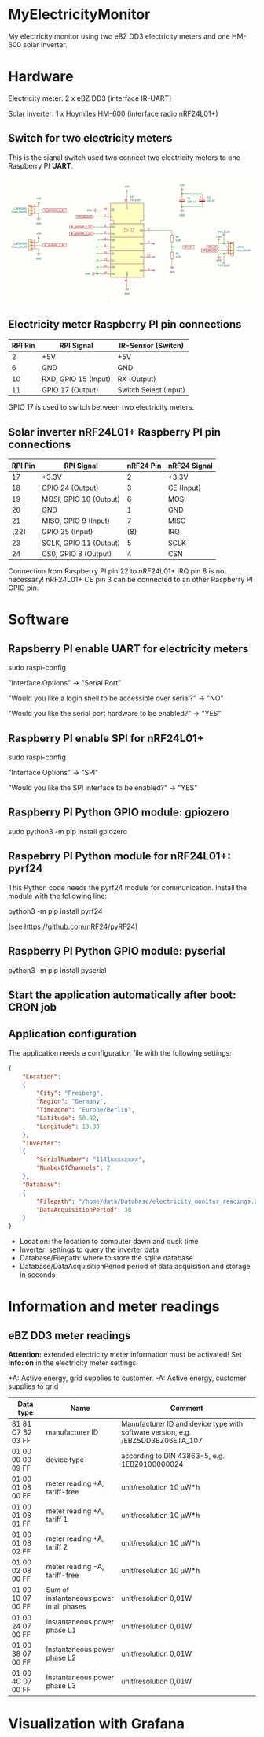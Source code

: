 # MyElectricityMonitor

My electricity monitor using two eBZ DD3 electricity meters and one HM-600 solar inverter.

# Hardware

Electricity meter:
2 x eBZ DD3             (interface IR-UART)

Solar inverter:
1 x Hoymiles HM-600     (interface radio nRF24L01+)

## Switch for two electricity meters

This is the signal switch used two connect two electricity meters to one Raspberry PI **UART**.

![Electricity meter signal switch circuit](TwoEnergyMetersSwitch.png)

## Electricity meter Raspberry PI pin connections

| RPI Pin | RPI Signal           | IR-Sensor (Switch)    |
| ------- | -------------------- | --------------------- |
| 2       | +5V                  | +5V                   |
| 6       | GND                  | GND                   |
| 10      | RXD, GPIO 15 (Input) | RX (Output)           |
| 11      | GPIO 17 (Output)     | Switch Select (Input) |

GPIO 17 is used to switch between two electricity meters.

## Solar inverter nRF24L01+ Raspberry PI pin connections

| RPI Pin | RPI Signal              | nRF24 Pin | nRF24 Signal |
| ------- | ----------------------- | --------- | ------------ |
| 17      | +3.3V                   | 2         | +3.3V        |
| 18      | GPIO 24 (Output)        | 3         | CE (Input)   |
| 19      | MOSI, GPIO 10 (Output)  | 6         | MOSI         |
| 20      | GND                     | 1         | GND          |
| 21      | MISO, GPIO 9 (Input)    | 7         | MISO         |
| (22)    | GPIO 25 (Input)         | (8)       | IRQ          |
| 23      | SCLK, GPIO 11 (Output)  | 5         | SCLK         |
| 24      | CS0, GPIO 8 (Output)    | 4         | CSN          |

Connection from Raspberry PI pin 22 to nRF24L01+ IRQ pin 8 is not necessary!
nRF24L01+ CE pin 3 can be connected to an other Raspberry PI GPIO pin.

# Software

## Rapsberry PI enable UART for electricity meters

sudo raspi-config

"Interface Options" -> "Serial Port"

"Would you like a login shell to be accessible over serial?" -> "NO"

"Would you like the serial port hardware to be enabled?" -> "YES"

## Raspberry PI enable SPI for nRF24L01+

sudo raspi-config

"Interface Options" -> "SPI"

"Would you like the SPI interface to be enabled?" -> "YES"

## Raspberry PI Python GPIO module: gpiozero

sudo python3 -m pip install gpiozero

## Raspebrry PI Python module for nRF24L01+: pyrf24

This Python code needs the pyrf24 module for communication. Install the module with the following line:

python3 -m pip install pyrf24

(see https://github.com/nRF24/pyRF24)

## Raspberry PI Python GPIO module: pyserial

python3 -m pip install pyserial

## Start the application automatically after boot: CRON job

## Application configuration

The application needs a configuration file with the following settings:

```json
{
    "Location":
    {
        "City": "Freiberg",
        "Region": "Germany",
        "Timezone": "Europe/Berlin",
        "Latitude": 50.92,
        "Longitude": 13.33
    },
    "Inverter":
    {
        "SerialNumber": "1141xxxxxxxx",
        "NumberOfChannels": 2
    },
    "Database":
    {
        "Filepath": "/home/data/Database/electricity_monitor_readings.db",
        "DataAcquisitionPeriod": 30
    }
}
```

- Location: the location to computer dawn and dusk time
- Inverter: settings to query the inverter data
- Database/Filepath: where to store the sqlite database
- Database/DataAcquisitionPeriod period of data acquisition and storage in seconds

# Information and meter readings

## eBZ DD3 meter readings

**Attention:** extended electricity meter information must be activated!
Set **Info: on** in the electricity meter settings.

+A: Active energy, grid supplies to customer.
-A: Active energy, customer supplies to grid

| Data type         | Name                           | Comment                                       |
|-------------------|--------------------------------|-----------------------------------------------|
| 81 81 C7 82 03 FF | manufacturer ID                | Manufacturer ID and device type with software version, e.g. /EBZ5DD3BZ06ETA_107 |
| 01 00 00 00 09 FF | device type                    | according to DIN 43863-5, e.g. 1EBZ0100000024 |
| 01 00 01 08 00 FF | meter reading +A, tariff-free  | unit/resolution 10 μW*h                       |
| 01 00 01 08 01 FF | meter reading +A, tariff 1     | unit/resolution 10 μW*h                       |
| 01 00 01 08 02 FF | meter reading +A, tariff 2     | unit/resolution 10 μW*h                       |
| 01 00 02 08 00 FF | meter reading -A, tariff-free  | unit/resolution 10 μW*h                       |
| 01 00 10 07 00 FF | Sum of instantaneous power in all phases | unit/resolution 0,01W               |
| 01 00 24 07 00 FF | Instantaneous power phase L1   | unit/resolution 0,01W                         |
| 01 00 38 07 00 FF | Instantaneous power phase L2   | unit/resolution 0,01W                         |
| 01 00 4C 07 00 FF | Instantaneous power phase L3   | unit/resolution 0,01W                         |

# Visualization with Grafana


